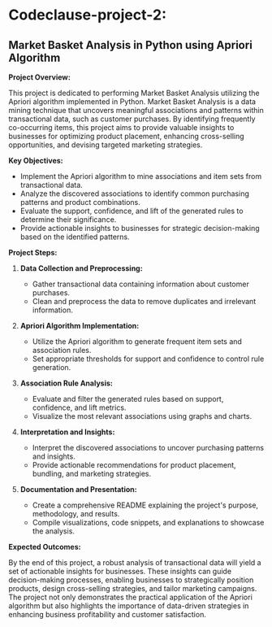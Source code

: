 # Codeclause-project-2:
## Market Basket Analysis in Python using Apriori Algorithm

**Project Overview:**

This project is dedicated to performing Market Basket Analysis utilizing the Apriori algorithm implemented in Python. Market Basket Analysis is a data mining technique that uncovers meaningful associations and patterns within transactional data, such as customer purchases. By identifying frequently co-occurring items, this project aims to provide valuable insights to businesses for optimizing product placement, enhancing cross-selling opportunities, and devising targeted marketing strategies.

**Key Objectives:**

- Implement the Apriori algorithm to mine associations and item sets from transactional data.
- Analyze the discovered associations to identify common purchasing patterns and product combinations.
- Evaluate the support, confidence, and lift of the generated rules to determine their significance.
- Provide actionable insights to businesses for strategic decision-making based on the identified patterns.

**Project Steps:**

1. **Data Collection and Preprocessing:**
   - Gather transactional data containing information about customer purchases.
   - Clean and preprocess the data to remove duplicates and irrelevant information.

2. **Apriori Algorithm Implementation:**
   - Utilize the Apriori algorithm to generate frequent item sets and association rules.
   - Set appropriate thresholds for support and confidence to control rule generation.

3. **Association Rule Analysis:**
   - Evaluate and filter the generated rules based on support, confidence, and lift metrics.
   - Visualize the most relevant associations using graphs and charts.

4. **Interpretation and Insights:**
   - Interpret the discovered associations to uncover purchasing patterns and insights.
   - Provide actionable recommendations for product placement, bundling, and marketing strategies.

5. **Documentation and Presentation:**
   - Create a comprehensive README explaining the project's purpose, methodology, and results.
   - Compile visualizations, code snippets, and explanations to showcase the analysis.

**Expected Outcomes:**

By the end of this project, a robust analysis of transactional data will yield a set of actionable insights for businesses. These insights can guide decision-making processes, enabling businesses to strategically position products, design cross-selling strategies, and tailor marketing campaigns. The project not only demonstrates the practical application of the Apriori algorithm but also highlights the importance of data-driven strategies in enhancing business profitability and customer satisfaction.

